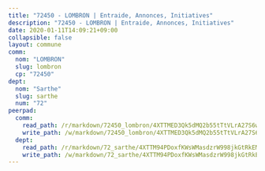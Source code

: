 ```yaml
---
title: "72450 - LOMBRON | Entraide, Annonces, Initiatives"
description: "72450 - LOMBRON | Entraide, Annonces, Initiatives"
date: 2020-01-11T14:09:21+09:00
collapsible: false
layout: commune
comm:
  nom: "LOMBRON"
  slug: lombron
  cp: "72450"
dept:
  nom: "Sarthe"
  slug: sarthe
  num: "72"
peerpad:
  comm:
    read_path: /r/markdown/72450_lombron/4XTTMED3Qk5dMQ2b55tTtVLrA27S6wWFk5VwyhsnirYDGLgC9
    write_path: /w/markdown/72450_lombron/4XTTMED3Qk5dMQ2b55tTtVLrA27S6wWFk5VwyhsnirYDGLgC9-K3TgUZSCNRTv9zk6JXsi29UM9p1r44C4UMxvQRacA67LHg9ZdHppFzZUG8ucE8zKbcQdwqYXVsXHedwDFzPh55n4AP3nk2rKEU9UfGZJoj4zMR3yWVcypT5PLNwJzkxvNbJiZ2iD
  dept:
    read_path: /r/markdown/72_sarthe/4XTTM94PDoxfKWsWMasdzrW998jkGtRkEM3CSUC42xSpuJKZ5
    write_path: /w/markdown/72_sarthe/4XTTM94PDoxfKWsWMasdzrW998jkGtRkEM3CSUC42xSpuJKZ5-K3TgTpjFyG67yVeuXvSAfSYzY4Yx2FMtDhgpv5HM2EDBJRVMn95z33xx4XjRNYNVaVsBPQ1t4pG9MoyNqwTqa8mcnEUB8rK4BMVbvUhCtGWCPSFnDCaT8GJTyimDgsCirLN3zswh
---
```


